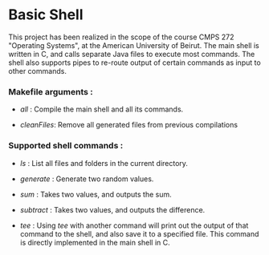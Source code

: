 # Basic Shell

This project has been realized in the scope of the course CMPS 272 "Operating Systems", at the American University of Beirut. The main shell is written in C, and calls separate Java files to execute most commands. The shell also supports pipes to re-route output of certain commands as input to other commands.

### Makefile arguments :

- *all* : Compile the main shell and all its commands.  

- *cleanFiles*: Remove all generated files from previous compilations

### Supported shell commands :

- *ls* : List all files and folders in the current directory.

- *generate* : Generate two random values.

- *sum* : Takes two values, and outputs the sum.

- *subtract* : Takes two values, and outputs the difference.

- *tee* : Using *tee* with another command will print out the output of that command to the shell, and also save it to a specified file. This command is directly implemented in the main shell in C.
